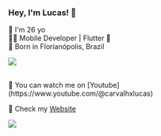 ### Hey, I'm Lucas! 👋


:small_blue_diamond: I'm 26 yo <br>
👨‍💻 Mobile Developer | Flutter 🩵 <br>
:small_orange_diamond: Born in Florianópolis, Brazil <br>

<a href="https://github.com/carvalhxlucas/carvalhxlucas">
  <img align="center" src="https://github-readme-stats.vercel.app/api?username=carvalhxlucas&hide=contribs,prs"/>
</a>
<br>

<p> </p>
<br> 🎥 You can watch me on [Youtube](https://www.youtube.com/@carvalhxlucas) <br>


🚀 Check my [Website](https://lucascarvalho.tech) <br>

[<img src="https://img.shields.io/badge/linkedin-%230077B5.svg?&style=for-the-badge&logo=linkedin&logoColor=white" />](https://www.linkedin.com/in/carvalhx-lucas/)
